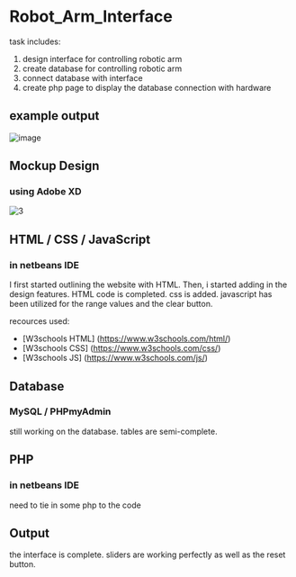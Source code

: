 # Robot_Arm_Interface
task includes:
1. design interface for controlling robotic arm
2. create database for controlling robotic arm
3. connect database with interface
4. create php page to display the database connection with hardware

## example output
![image](https://user-images.githubusercontent.com/71409736/123864745-c6fd9880-d933-11eb-8a85-85660f3a2f39.png)

## Mockup Design
### using Adobe XD
![3](https://trello-attachments.s3.amazonaws.com/60c6271efc4cd828402e53ed/60c8cea47303af5d3b442fa8/01c5ac7818ca404ba23f8d16495d64ff/Screen_Shot_2021-06-16_at_4.13.22_AM.png)


## HTML / CSS / JavaScript
### in netbeans IDE
I first started outlining the website with HTML. Then, i started adding in the design features.
HTML code is completed.
css is added.
javascript has been utilized for the range values and the clear button.

recources used: 
- [W3schools HTML] (https://www.w3schools.com/html/)
- [W3schools CSS] (https://www.w3schools.com/css/)
- [W3schools JS] (https://www.w3schools.com/js/)

## Database
### MySQL / PHPmyAdmin
still working on the database.
tables are semi-complete.

## PHP
### in netbeans IDE
need to tie in some php to the code

## Output
the interface is complete.
sliders are working perfectly as well as the reset button.
